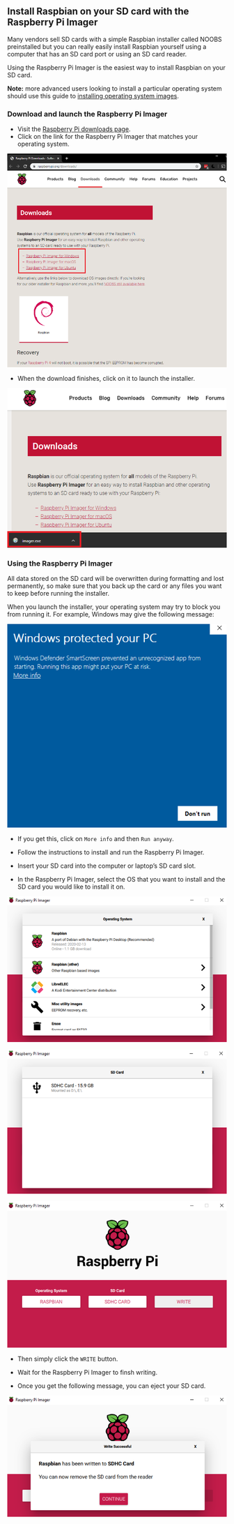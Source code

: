 ## Install Raspbian on your SD card with the Raspberry Pi Imager

Many vendors sell SD cards with a simple Raspbian installer called NOOBS preinstalled but you can really easily install Raspbian yourself using a computer that has an SD card port or using an SD card reader.

Using the Raspberry Pi Imager is the easiest way to install Raspbian on your SD card.

**Note:** more advanced users looking to install a particular operating system should use this guide to [installing operating system images](https://www.raspberrypi.org/documentation/installation/installing-images/README.md). 

### Download and launch the Raspberry Pi Imager

+ Visit the [Raspberry Pi downloads page](https://www.raspberrypi.org/downloads).
+ Click on the link for the Raspberry Pi Imager that matches your operating system.

![Downloads page](images/newInstaller_downloadsPage.png)

+ When the download finishes, click on it to launch the installer.

![Launch installer](images/newInstaller_launchInstaller.png)

### Using the Raspberry Pi Imager

All data stored on the SD card will be overwritten during formatting and lost permanently, so make sure that you back up the card or any files you want to keep before running the installer.

When you launch the installer, your operating system may try to block you from running it. For example, Windows may give the following message: 

![Windows warning](images/newInstaller_windowsWarning.png)

+ If you get this, click on `More info` and then `Run anyway`.

+ Follow the instructions to install and run the Raspberry Pi Imager.

+ Insert your SD card into the computer or laptop’s SD card slot.

+ In the Raspberry Pi Imager, select the OS that you want to install and the SD card you would like to install it on.

![Raspberry Pi Imager in windows](images/newInstaller_selectOS.png)

![Raspberry Pi Imager in windows](images/newInstaller_select-SDCard.png)

![Raspberry Pi Imager in windows](images/newInstaller_osAndCardSelected.png)

+ Then simply click the `WRITE` button.

+ Wait for the Raspberry Pi Imager to finsh writing.

+ Once you get the following message, you can eject your SD card.

![Write successful message](images/newInstaller_writeSuccessful.png)
